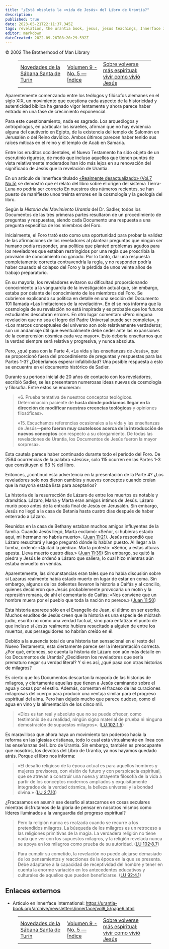 ```yaml
---
title: "¿Está obsoleta la «vida de Jesús» del Libro de Urantia?"
description: 
published: true
date: 2023-05-21T22:11:37.345Z
tags: revelation, the urantia book, jesus, jesus teachings, Innerface International, article
editor: markdown
dateCreated: 2022-09-26T08:20:29.592Z
---
```


<p class="v-card v-sheet theme--light grey lighten-3 px-2">© 2002 The Brotherhood of Man Library</p>
<figure class="table chapter-navigator">
  <table>
    <tbody>
      <tr>
        <td>
        <a href="/es/article/Ken_Glasziou/The_Shroud_of_Turin__An_Update">
          <span class="mdi mdi-arrow-left-drop-circle"></span><span class="pl-2">Novedades de la Sábana Santa de Turín</span>
        </a>
        </td>
        <td>
        <a href="/es/index/articles_innerface#volumen-9-no-5">
          <span class="mdi mdi-book-open-variant"></span><span class="pl-2">Volumen 9 - No. 5 — Índice</span>
        </a>
        </td>
        <td>
        <a href="/es/article/On_Becoming_More_Spiritual_Living_as_Jesus_Lived">
          <span class="pr-2">Sobre volverse más espiritual: vivir como vivió Jesús</span><span class="mdi mdi-arrow-right-drop-circle"></span>
        </a>
        </td>
      </tr>
    </tbody>
  </table>
</figure>


Aparentemente comenzando entre los teólogos y filósofos alemanes en el siglo XIX, un movimiento que cuestiona cada aspecto de la historicidad y autenticidad bíblica ha ganado vigor lentamente y ahora parece haber entrado en una fase de crecimiento exponencial.

Para este cuestionamiento, nada es sagrado. Los arqueólogos y antropólogos, en particular los israelíes, afirman que no hay evidencia alguna del cautiverio en Egipto, de la existencia del templo de Salomón en Jerusalén o del Reino davídico. Ambos últimos parecen haber tenido sus raíces míticas en el reino y el templo de Acab en Samaria.

Entre los eruditos occidentales, el Nuevo Testamento ha sido objeto de un escrutinio riguroso, de modo que incluso aquellos que tienen puntos de vista relativamente moderados han ido más lejos en su renovación del significado de Jesús que la revelación de Urantia.

En un artículo de Innerface titulado [«Realmente desactualizado» (Vol.7 No.5)](/es/article/Ken_Glasziou/Really_Out_of_Date) se demostró que el relato del libro sobre el origen del sistema Tierra-Luna no podría ser correcto En nuestros dos números recientes, se han puesto de manifiesto unos treinta errores en la cosmología y la geología del libro.

Según la _Historia del Movimiento Urantia_ del Dr. Sadler, todos los Documentos de las tres primeras partes resultaron de un procedimiento de preguntas y respuestas, siendo cada Documento una respuesta a una pregunta específica de los miembros del Foro.

Inicialmente, el Foro trató esto como una oportunidad para probar la validez de las afirmaciones de los reveladores al plantear preguntas que ningún ser humano podía responder, una política que planteó problemas agudos para los reveladores que estaban restringidos por una regla que proscribía la provisión de conocimiento no ganado. Por lo tanto, dar una respuesta completamente correcta contravendría la regla, y no responder podría haber causado el colapso del Foro y la pérdida de unos veinte años de trabajo preparatorio.

En su mayoría, los reveladores evitaron su dificultad proporcionando conocimiento a la vanguardia de la investigación actual que, sin embargo, estaba por delante del conocimiento de los miembros del Foro. Se cubrieron explicando su política en detalle en una sección del Documento 101 llamada «Las limitaciones de la revelación». En él se nos informa que la cosmología de su revelación no está inspirada y es probable que los futuros estudiantes descubran errores. En otro lugar comentan: «Pero ninguna revelación que no sea el logro del Padre Universal puede ser completa», y «Los marcos conceptuales del universo son solo relativamente verdaderos; son un andamiaje útil que eventualmente debe ceder ante las expansiones de la comprensión cósmica cada vez mayor». Esto debería enseñarnos que la verdad siempre será relativa y progresiva, y nunca absoluta.

Pero, ¿qué pasa con la Parte 4, «La vida y las enseñanzas de Jesús», que se proporcionó fuera del procedimiento de preguntas y respuestas para las Partes 1-3? ¿Deberíamos esperar infalibilidad? Una posible respuesta a esto se encuentra en el documento histórico de Sadler.

Durante su período inicial de 20 años de contacto con los reveladores, escribió Sadler, se les presentaron numerosas ideas nuevas de cosmología y filosofía. Entre estos se enumeran:

> «6. Prueba tentativa de nuestros conceptos teológicos. Determinación paciente de **hasta dónde podríamos llegar en la dirección de modificar nuestras creencias teológicas** y opiniones filosóficas».
>
> «15. Escuchamos referencias ocasionales a la vida y las enseñanzas de Jesús—**pero fueron muy cautelosos acerca de la introducción de nuevos conceptos** con respecto a su otorgamiento. De todas las revelaciones de Urantia, los Documentos de Jesús fueron la mayor sorpresa».

Esta cautela parece haber continuado durante todo el período del Foro. De 2564 ocurrencias de la palabra «Jesús», solo 115 ocurren en las Partes 1-3 que constituyen el 63 % del libro.

Entonces, ¿continuó esta advertencia en la presentación de la Parte 4? ¿Los reveladores solo nos dieron cambios y nuevos conceptos cuando creían que la mayoría estaba lista para aceptarlos?

La historia de la resurrección de Lázaro de entre los muertos es notable y dramática. Lázaro, María y Marta eran amigos íntimos de Jesús. Lázaro murió poco antes de la entrada final de Jesús en Jerusalén. Sin embargo, Jesús no llegó a la casa de Betania hasta cuatro días después de haber enterrado a Lázaro.

Reunidos en la casa de Bethany estaban muchos amigos influyentes de la familia. Cuando Jesús llegó, Marta exclamó: «Señor, si hubieras estado aquí, mi hermano no habría muerto». ([Juan 11:21](/es/Bible/John/11#v21)). Jesús respondió que Lázaro resucitará y luego preguntó dónde lo habían puesto. Al llegar a la tumba, ordenó: «Quitad la piedra». Marta protestó: «Señor, a estas alturas apesta. Lleva muerto cuatro días.» ([Juan 11:39](/es/Bible/John/11#v39)) Sin embargo, se quitó la piedra y Jesús le ordenó a Lázaro que saliera, lo cual hizo mientras aún estaba envuelto en vendas.

Aparentemente, las circunstancias eran tales que no había discusión sobre si Lazarus realmente había estado muerto en lugar de estar en coma. Sin embargo, algunos de los dolientes llevaron la historia a Caifás y al concilio, quienes decidieron que Jesús probablemente provocaría un motín y la represión romana, de ahí el comentario de Caifás: «Nos conviene que un hombre muera por el pueblo que toda la nación no perece.» ([Juan 11:50](/es/Bible/John/11#v50))

Esta historia aparece sólo en el Evangelio de Juan, el último en ser escrito. Muchos eruditos de Jesús creen que la historia es una especie de midrash judío, escrito no como una verdad factual, sino para enfatizar el punto de que incluso si Jesús realmente hubiera resucitado a alguien de entre los muertos, sus perseguidores no habrían creído en él.

Debido a la ausencia total de una historia tan sensacional en el resto del Nuevo Testamento, esta ciertamente parece ser la interpretación correcta. ¿Por qué, entonces, se cuenta la historia de Lázaro con aún más detalle en los Documentos de Urantia? ¿Decidieron los reveladores que sería prematuro negar su verdad literal? Y si es así, ¿qué pasa con otras historias de milagros?

Es cierto que los Documentos descartan la mayoría de las historias de milagros, y ciertamente aquellas que tienen a Jesús caminando sobre el agua y cosas por el estilo. Además, comentan el fracaso de las curaciones milagrosas del cuerpo para producir una ventaja similar para el progreso espiritual del alma. Pero han dejado mucho que parece dudoso, como el agua en vino y la alimentación de los cinco mil.

> «Dios es tan real y absoluto que no se puede ofrecer, como testimonio de su realidad, ningún signo material de prueba ni ninguna demostración de supuestos milagros». (<a id="a74_169"></a>[LU 102:1.5](/es/The_Urantia_Book/102#p1_5))

Es maravilloso que ahora haya un movimiento tan poderoso hacia la reforma en las iglesias cristianas, todo lo cual está virtualmente en línea con las enseñanzas del Libro de Urantia. Sin embargo, también es preocupante que nosotros, los devotos del Libro de Urantia, ya nos hayamos quedado atrás. Porque el libro nos informa:

> «El desafío religioso de la época actual es para aquellos hombres y mujeres previsores, con visión de futuro y con perspicacia espiritual, que se atrevan a construir una nueva y atrayente filosofía de la vida a partir de los conceptos modernos ampliados y exquisitamente integrados de la verdad cósmica, la belleza universal y la bondad divina.» (<a id="a78_349"></a>[LU 2:7.10](/es/The_Urantia_Book/2#p7_10))

¿Fracasamos en asumir ese desafío al atascarnos en cosas seculares mientras disfrutamos de la gloria de pensar en nosotros mismos como líderes iluminados a la vanguardia del progreso espiritual?

> Pero la religión nunca es realzada cuando se recurre a los pretendidos milagros. La búsqueda de los milagros es un retroceso a las religiones primitivas de la magia. La verdadera religión no tiene nada que ver con los supuestos milagros, y la religión revelada nunca se apoya en los milagros como prueba de su autoridad. (<a id="a82_324"></a>[LU 102:8.7](/es/The_Urantia_Book/102#p8_7))

> Para cumplir su cometido, la revelación no puede alejarse demasiado de los pensamientos y reacciones de la época en la que se presenta. Debe adaptarse a la capacidad de receptividad del hombre y tener en cuenta la enorme variación en los antecedentes educativos y culturales de aquellos que pueden beneficiarse. (<a id="a84_315"></a>[LU 92:4.1](/es/The_Urantia_Book/92#p4_1))

## Enlaces externos

- Artículo en Innerface International: https://urantia-book.org/archive/newsletters/innerface/vol9_5/page6.html



<figure class="table chapter-navigator">
  <table>
    <tbody>
      <tr>
        <td>
        <a href="/es/article/Ken_Glasziou/The_Shroud_of_Turin__An_Update">
          <span class="mdi mdi-arrow-left-drop-circle"></span><span class="pl-2">Novedades de la Sábana Santa de Turín</span>
        </a>
        </td>
        <td>
        <a href="/es/index/articles_innerface#volumen-9-no-5">
          <span class="mdi mdi-book-open-variant"></span><span class="pl-2">Volumen 9 - No. 5 — Índice</span>
        </a>
        </td>
        <td>
        <a href="/es/article/On_Becoming_More_Spiritual_Living_as_Jesus_Lived">
          <span class="pr-2">Sobre volverse más espiritual: vivir como vivió Jesús</span><span class="mdi mdi-arrow-right-drop-circle"></span>
        </a>
        </td>
      </tr>
    </tbody>
  </table>
</figure>
